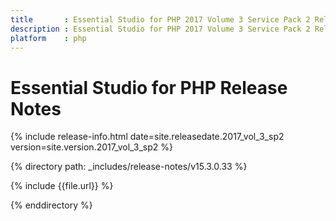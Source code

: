 ```yaml
---
title		: Essential Studio for PHP 2017 Volume 3 Service Pack 2 Release Notes
description	: Essential Studio for PHP 2017 Volume 3 Service Pack 2 Release Notes
platform	: php
---
```


# Essential Studio for PHP Release Notes

{% include release-info.html date=site.releasedate.2017_vol_3_sp2 version=site.version.2017_vol_3_sp2 %} 

{% directory path: _includes/release-notes/v15.3.0.33 %}

{% include {{file.url}} %}

{% enddirectory %}